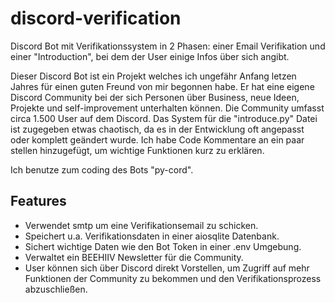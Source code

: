 # discord-verification
Discord Bot mit Verifikationssystem in 2 Phasen: einer Email Verifikation und einer "Introduction", bei dem der User einige Infos über sich angibt.

Dieser Discord Bot ist ein Projekt welches ich ungefähr Anfang letzen Jahres für einen guten Freund von mir begonnen habe. Er hat eine eigene Discord Community bei der sich Personen über Business, neue Ideen, Projekte und self-improvement unterhalten können. Die Community umfasst circa 1.500 User auf dem Discord.
Das System für die "introduce.py" Datei ist zugegeben etwas chaotisch, da es in der Entwicklung oft angepasst oder komplett geändert wurde. Ich habe Code Kommentare an ein paar stellen hinzugefügt, um wichtige Funktionen kurz zu erklären.

Ich benutze zum coding des Bots "py-cord".

## Features
- Verwendet smtp um eine Verifikationsemail zu schicken.
- Speichert u.a. Verifikationsdaten in einer aiosqlite Datenbank.
- Sichert wichtige Daten wie den Bot Token in einer .env Umgebung.
- Verwaltet ein BEEHIIV Newsletter für die Community.
- User können sich über Discord direkt Vorstellen, um Zugriff auf mehr Funktionen der Community zu bekommen und den Verifikationsprozess abzuschließen.

